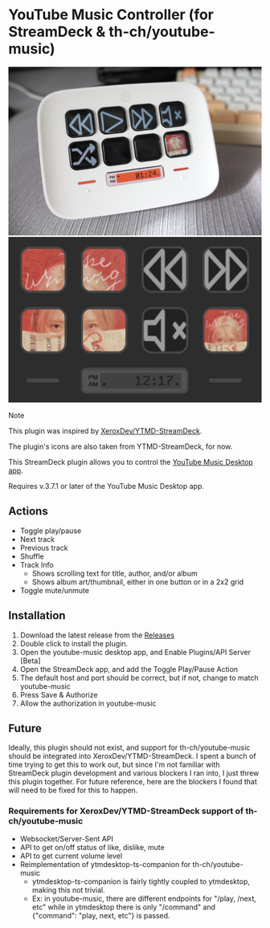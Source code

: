 # YouTube Music Controller (for StreamDeck & th-ch/youtube-music)

![Image of StreamDeck showing plugin actions](feature.jpg)
![Screenshot of 2x2 album grid](albumart.png)

> [!NOTE]
> This plugin was inspired by [XeroxDev/YTMD-StreamDeck](https://github.com/XeroxDev/YTMD-StreamDeck).
> 
> The plugin's icons are also taken from YTMD-StreamDeck, for now.

This StreamDeck plugin allows you to control the [YouTube Music Desktop app](https://github.com/th-ch/youtube-music).

Requires v.3.7.1 or later of the YouTube Music Desktop app.

## Actions
- Toggle play/pause
- Next track
- Previous track
- Shuffle
- Track Info
  - Shows scrolling text for title, author, and/or album
  - Shows album art/thumbnail, either in one button or in a 2x2 grid
- Toggle mute/unmute

## Installation

1. Download the latest release from the [Releases](https://github.com/kimjammer/youtube-music-controller/releases)
2. Double click to install the plugin.
3. Open the youtube-music desktop app, and Enable Plugins/API Server [Beta]
4. Open the StreamDeck app, and add the Toggle Play/Pause Action
5. The default host and port should be correct, but if not, change to match youtube-music
6. Press Save & Authorize
7. Allow the authorization in youtube-music

## Future

Ideally, this plugin should not exist, and support for th-ch/youtube-music
should be integrated into XeroxDev/YTMD-StreamDeck. I spent a bunch of
time trying to get this to work out, but since I'm not familiar with
StreamDeck plugin development and various blockers I ran into, I just
threw this plugin together. For future reference, here are the blockers
I found that will need to be fixed for this to happen.

### Requirements for XeroxDev/YTMD-StreamDeck support of th-ch/youtube-music
- Websocket/Server-Sent API
- API to get on/off status of like, dislike, mute
- API to get current volume level
- Reimplementation of ytmdesktop-ts-companion for th-ch/youtube-music
  - ytmdesktop-ts-companion is fairly tightly coupled to ytmdesktop, making
  this not trivial.
  - Ex: in youtube-music, there are different endpoints for "/play, /next, etc"
  while in ytmdesktop there is only "/command" and {"command": "play, next, etc"} is passed.